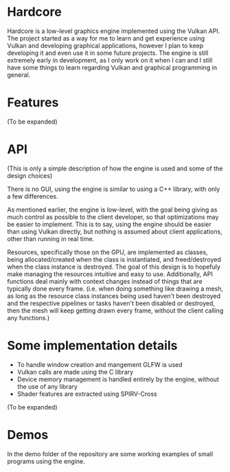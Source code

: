 # Hardcore

Hardcore is a low-level graphics engine implemented using the Vulkan API. The project started as a way for me to learn and get experience using Vulkan and developing graphical applications, however I plan to keep developing it and even use it in some future projects. The engine is still extremely early in development, as I only work on it when I can and I still have some things to learn regarding Vulkan and graphical programming in general.

# Features

(To be expanded)

# API

(This is only a simple description of how the engine is used and some of the design choices)

There is no GUI, using the engine is similar to using a C++ library, with only a few differences.

As mentioned earlier, the engine is low-level, with the goal being giving as much control as possible to the client developer, so that optimizations may be easier to implement. This is to say, using the engine should be easier than using Vulkan directly, but nothing is assumed about client applications, other than running in real time.

[TO ADD]: # (Some utilities such as a dedicated physics thread are provided, but can be disabled.)

Resources, specifically those on the GPU, are implemented as classes, being allocated/created when the class is instantiated, and freed/destroyed when the class instance is destroyed. The goal of this design is to hopefuly make managing the resources intuitive and easy to use. Additionally, API functions deal mainly with context changes instead of things that are typically done every frame. (i.e. when doing something like drawing a mesh, as long as the resource class instances being used haven't been destroyed and the respective pipelines or tasks haven't been disabled or destroyed, then the mesh will keep getting drawn every frame, without the client calling any functions.)

# Some implementation details

- To handle window creation and mangement GLFW is used
- Vulkan calls are made using the C library
- Device memory management is handled entirely by the engine, without the use of any library
- Shader features are extracted using SPIRV-Cross

(To be expanded)

# Demos

In the demo folder of the repository are some working examples of small programs using the engine.

[TO ADD]: # (Video examples of the demos and other uses of the engine can be seen in a Youtube playlist)
